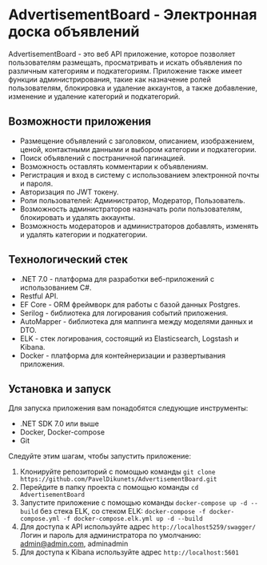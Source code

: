 # AdvertisementBoard - Электронная доска объявлений

AdvertisementBoard - это веб API приложение, которое позволяет пользователям размещать, просматривать и искать объявления по различным категориям и подкатегориям. 
Приложение также имеет функции администрирования, такие как назначение ролей пользователям, блокировка и удаление аккаунтов, а также добавление, изменение и удаление категорий и подкатегорий.

## Возможности приложения

- Размещение объявлений с заголовком, описанием, изображением, ценой, контактными данными и выбором категории и подкатегории.
- Поиск объявлений с постраничной пагинацией.
- Возможность оставлять комментарии к объявлениям.
- Регистрация и вход в систему с использованием электронной почты и пароля.
- Авторизация по JWT токену.
- Роли пользователей: Администратор, Модератор, Пользователь.
- Возможность администраторов назначать роли пользователям, блокировать и удалять аккаунты.
- Возможность модераторов и администраторов добавлять, изменять и удалять категории и подкатегории.

## Технологический стек

- .NET 7.0 - платформа для разработки веб-приложений с использованием C#.
- Restful API.
- EF Core - ORM фреймворк для работы с базой данных Postgres.
- Serilog - библиотека для логирования событий приложения.
- AutoMapper - библиотека для маппинга между моделями данных и DTO.
- ELK - стек логирования, состоящий из Elasticsearch, Logstash и Kibana.
- Docker - платформа для контейнеризации и развертывания приложения.


## Установка и запуск

Для запуска приложения вам понадобятся следующие инструменты:

- .NET SDK 7.0 или выше
- Docker, Docker-compose
- Git

Следуйте этим шагам, чтобы запустить приложение:

1. Клонируйте репозиторий с помощью команды `git clone https://github.com/PavelDikunets/AdvertisementBoard.git`
2. Перейдите в папку проекта с помощью команды `cd AdvertisementBoard`
3. Запустите приложение с помощью команды `docker-compose up -d --build` без стека ELK, 
   со стеком ELK: `docker-compose -f docker-compose.yml -f docker-compose.elk.yml up -d --build`
5. Для доступа к API используйте адрес `http://localhost5259/swagger/` 
   Логин и пароль для администратора по умолчанию: admin@admin.com, adminadmin
6. Для доступа к Kibana используйте адрес `http://localhost:5601`
